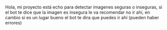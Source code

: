 Hola, mi proyecto está echo para detectar imagenes seguras o inseguras, si el bot te dice que la imagen es insegura le va recomendar no ir ahí, en cambio si es un lugar bueno el bot te dira que puedes ir ahí (pueden haber errores)
